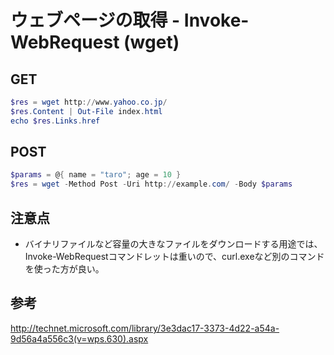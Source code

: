 ﻿# ウェブページの取得 - Invoke-WebRequest (wget)

## GET

```powershell
$res = wget http://www.yahoo.co.jp/
$res.Content | Out-File index.html
echo $res.Links.href
```

## POST

```powershell
$params = @{ name = "taro"; age = 10 } 
$res = wget -Method Post -Uri http://example.com/ -Body $params
```

## 注意点

- バイナリファイルなど容量の大きなファイルをダウンロードする用途では、Invoke-WebRequestコマンドレットは重いので、curl.exeなど別のコマンドを使った方が良い。

## 参考
http://technet.microsoft.com/library/3e3dac17-3373-4d22-a54a-9d56a4a556c3(v=wps.630).aspx
